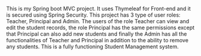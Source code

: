 This is my Spring boot MVC project. It uses Thymeleaf for Front-end and it is secured using Spring Security. This project has 3 type of user roles: Teacher, Principal and Admin. The users of the role Teacher can view and edit the student records, the role Principal has the same permissions except that Principal can also add new students and finally the Admin has all the functionalities of Teacher and Principal in addition to the ability to remove any students. This is a fully functioning Student Management system.
